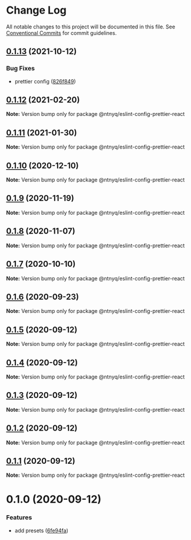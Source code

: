 # Change Log

All notable changes to this project will be documented in this file.
See [Conventional Commits](https://conventionalcommits.org) for commit guidelines.

## [0.1.13](https://github.com/ntnyq/configs/compare/@ntnyq/eslint-config-prettier-react@0.1.12...@ntnyq/eslint-config-prettier-react@0.1.13) (2021-10-12)

### Bug Fixes

-   prettier config ([826f849](https://github.com/ntnyq/configs/commit/826f849b66167bf7b3919eb18952943935230174))

## [0.1.12](https://github.com/ntnyq/configs/compare/@ntnyq/eslint-config-prettier-react@0.1.11...@ntnyq/eslint-config-prettier-react@0.1.12) (2021-02-20)

**Note:** Version bump only for package @ntnyq/eslint-config-prettier-react

## [0.1.11](https://github.com/ntnyq/configs/compare/@ntnyq/eslint-config-prettier-react@0.1.10...@ntnyq/eslint-config-prettier-react@0.1.11) (2021-01-30)

**Note:** Version bump only for package @ntnyq/eslint-config-prettier-react

## [0.1.10](https://github.com/ntnyq/configs/compare/@ntnyq/eslint-config-prettier-react@0.1.9...@ntnyq/eslint-config-prettier-react@0.1.10) (2020-12-10)

**Note:** Version bump only for package @ntnyq/eslint-config-prettier-react

## [0.1.9](https://github.com/ntnyq/configs/compare/@ntnyq/eslint-config-prettier-react@0.1.8...@ntnyq/eslint-config-prettier-react@0.1.9) (2020-11-19)

**Note:** Version bump only for package @ntnyq/eslint-config-prettier-react

## [0.1.8](https://github.com/ntnyq/configs/compare/@ntnyq/eslint-config-prettier-react@0.1.7...@ntnyq/eslint-config-prettier-react@0.1.8) (2020-11-07)

**Note:** Version bump only for package @ntnyq/eslint-config-prettier-react

## [0.1.7](https://github.com/ntnyq/configs/compare/@ntnyq/eslint-config-prettier-react@0.1.6...@ntnyq/eslint-config-prettier-react@0.1.7) (2020-10-10)

**Note:** Version bump only for package @ntnyq/eslint-config-prettier-react

## [0.1.6](https://github.com/ntnyq/configs/compare/@ntnyq/eslint-config-prettier-react@0.1.5...@ntnyq/eslint-config-prettier-react@0.1.6) (2020-09-23)

**Note:** Version bump only for package @ntnyq/eslint-config-prettier-react

## [0.1.5](https://github.com/ntnyq/configs/compare/@ntnyq/eslint-config-prettier-react@0.1.4...@ntnyq/eslint-config-prettier-react@0.1.5) (2020-09-12)

**Note:** Version bump only for package @ntnyq/eslint-config-prettier-react

## [0.1.4](https://github.com/ntnyq/configs/compare/@ntnyq/eslint-config-prettier-react@0.1.3...@ntnyq/eslint-config-prettier-react@0.1.4) (2020-09-12)

**Note:** Version bump only for package @ntnyq/eslint-config-prettier-react

## [0.1.3](https://github.com/ntnyq/configs/compare/@ntnyq/eslint-config-prettier-react@0.1.2...@ntnyq/eslint-config-prettier-react@0.1.3) (2020-09-12)

**Note:** Version bump only for package @ntnyq/eslint-config-prettier-react

## [0.1.2](https://github.com/ntnyq/configs/compare/@ntnyq/eslint-config-prettier-react@0.1.1...@ntnyq/eslint-config-prettier-react@0.1.2) (2020-09-12)

**Note:** Version bump only for package @ntnyq/eslint-config-prettier-react

## [0.1.1](https://github.com/ntnyq/configs/compare/@ntnyq/eslint-config-prettier-react@0.1.0...@ntnyq/eslint-config-prettier-react@0.1.1) (2020-09-12)

**Note:** Version bump only for package @ntnyq/eslint-config-prettier-react

# 0.1.0 (2020-09-12)

### Features

-   add presets ([6fe94fa](https://github.com/ntnyq/configs/commit/6fe94fae4ed9d80b18833c9e5a3f51f710ebda43))
